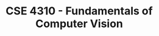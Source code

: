 ---
title: "CSE 4310 - Fundamentals of Computer Vision"
description: "Covers basic concepts in computer vision, including image formation, image filtering, feature extraction, stereo vision, and object recognition."
draft: false
type: course-detail
term: Summer 2025
lastmod: 2025-06-04T00:00:00Z
---